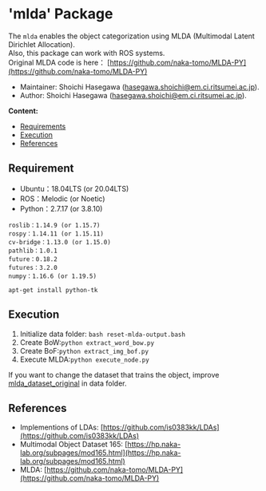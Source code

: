 # 'mlda' Package

The `mlda` enables the object categorization using MLDA (Multimodal Latent Dirichlet Allocation).   
Also, this package can work with ROS systems.  
Original MLDA code is here： [https://github.com/naka-tomo/MLDA-PY](https://github.com/naka-tomo/MLDA-PY)

*   Maintainer: Shoichi Hasegawa ([hasegawa.shoichi@em.ci.ritsumei.ac.jp](mailto:hasegawa.shoichi@em.ci.ritsumei.ac.jp)).
*   Author: Shoichi Hasegawa ([hasegawa.shoichi@em.ci.ritsumei.ac.jp](mailto:hasegawa.shoichi@em.ci.ritsumei.ac.jp)).

**Content:**
*   [Requirements](#requirements)
*   [Execution](#execution)
*   [References](#references)

## Requirement
- Ubuntu：18.04LTS (or 20.04LTS)
- ROS：Melodic (or Noetic)
- Python：2.7.17 (or 3.8.10)

```
roslib：1.14.9 (or 1.15.7)
rospy：1.14.11 (or 1.15.11)
cv-bridge：1.13.0 (or 1.15.0)
pathlib：1.0.1
future：0.18.2
futures：3.2.0
numpy：1.16.6 (or 1.19.5)
```

```
apt-get install python-tk
```

## Execution
1. Initialize data folder: `bash reset-mlda-output.bash`  
2. Create BoW:`python extract_word_bow.py`  
3. Create BoF:`python extract_img_bof.py`  
4. Execute MLDA:`python execute_node.py`  

If you want to change the dataset that trains the object, improve [mlda_dataset_original](https://github.com/Shoichi-Hasegawa0628/mlda_dataset_original/tree/rsj_experiment2) in data folder.

## References
*   Implementions of LDAs: [https://github.com/is0383kk/LDAs](https://github.com/is0383kk/LDAs)
*   Multimodal Object Dataset 165: [https://hp.naka-lab.org/subpages/mod165.html](https://hp.naka-lab.org/subpages/mod165.html)
*   MLDA: [https://github.com/naka-tomo/MLDA-PY](https://github.com/naka-tomo/MLDA-PY)










